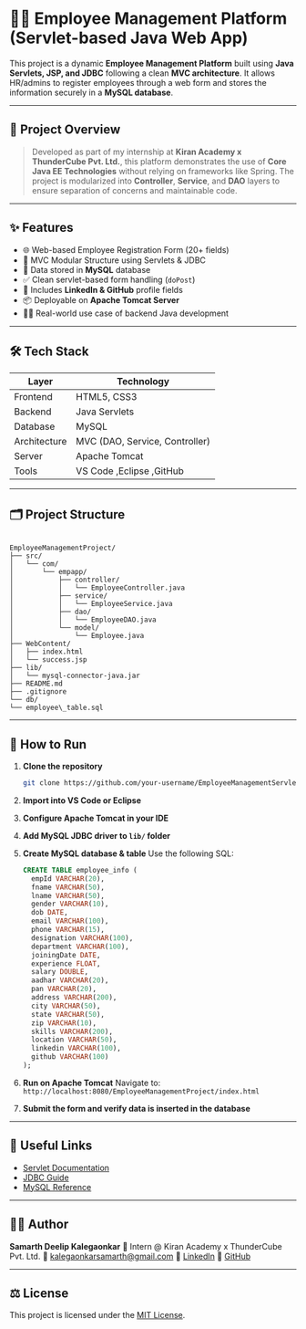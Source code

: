 # 👨‍💼 Employee Management Platform (Servlet-based Java Web App)

This project is a dynamic **Employee Management Platform** built using **Java Servlets, JSP, and JDBC** following a clean **MVC architecture**. It allows HR/admins to register employees through a web form and stores the information securely in a **MySQL database**.

---

## 📌 Project Overview

> Developed as part of my internship at **Kiran Academy x ThunderCube Pvt. Ltd.**, this platform demonstrates the use of **Core Java EE Technologies** without relying on frameworks like Spring. The project is modularized into **Controller**, **Service**, and **DAO** layers to ensure separation of concerns and maintainable code.

---

## ✨ Features

- 🌐 Web-based Employee Registration Form (20+ fields)
- 🧱 MVC Modular Structure using Servlets & JDBC
- 💾 Data stored in **MySQL** database
- ✅ Clean servlet-based form handling (`doPost`)
- 📎 Includes **LinkedIn & GitHub** profile fields
- 📦 Deployable on **Apache Tomcat Server**
- 👨‍💼 Real-world use case of backend Java development

---

## 🛠️ Tech Stack

| Layer        | Technology     |
|--------------|----------------|
| Frontend     | HTML5, CSS3    |
| Backend      | Java Servlets |
| Database     | MySQL          |
| Architecture | MVC (DAO, Service, Controller) |
| Server       | Apache Tomcat  |
| Tools        | VS Code ,Eclipse ,GitHub |

---

## 🗂️ Project Structure

```

EmployeeManagementProject/
├── src/
│   └── com/
│       └── empapp/
│           ├── controller/
│           │   └── EmployeeController.java
│           ├── service/
│           │   └── EmployeeService.java
│           ├── dao/
│           │   └── EmployeeDAO.java
│           └── model/
│               └── Employee.java
├── WebContent/
│   ├── index.html
│   └── success.jsp
├── lib/
│   └── mysql-connector-java.jar
├── README.md
├── .gitignore
└── db/
└── employee\_table.sql

````

---

## 🧾 How to Run

1. **Clone the repository**  
   ```bash
   git clone https://github.com/your-username/EmployeeManagementServletProject.git
   
2. **Import into VS Code or Eclipse**

3. **Configure Apache Tomcat in your IDE**

4. **Add MySQL JDBC driver to `lib/` folder**

5. **Create MySQL database & table**
   Use the following SQL:

   ```sql
   CREATE TABLE employee_info (
     empId VARCHAR(20),
     fname VARCHAR(50),
     lname VARCHAR(50),
     gender VARCHAR(10),
     dob DATE,
     email VARCHAR(100),
     phone VARCHAR(15),
     designation VARCHAR(100),
     department VARCHAR(100),
     joiningDate DATE,
     experience FLOAT,
     salary DOUBLE,
     aadhar VARCHAR(20),
     pan VARCHAR(20),
     address VARCHAR(200),
     city VARCHAR(50),
     state VARCHAR(50),
     zip VARCHAR(10),
     skills VARCHAR(200),
     location VARCHAR(50),
     linkedin VARCHAR(100),
     github VARCHAR(100)
   );
   ```

6. **Run on Apache Tomcat**
   Navigate to: `http://localhost:8080/EmployeeManagementProject/index.html`

7. **Submit the form and verify data is inserted in the database**
---

## 🔗 Useful Links

* [Servlet Documentation](https://docs.oracle.com/javaee/7/api/javax/servlet/package-summary.html)
* [JDBC Guide](https://docs.oracle.com/javase/tutorial/jdbc/)
* [MySQL Reference](https://dev.mysql.com/doc/)

---

## 👨‍🎓 Author

**Samarth Deelip Kalegaonkar**
📍 Intern @ Kiran Academy x ThunderCube Pvt. Ltd.
📧 [kalegaonkarsamarth@gmail.com](mailto:kalegaonkarsamarth@gmail.com)
🔗 [LinkedIn](https://www.linkedin.com/in/samarth-kalegaonkar)
🔗 [GitHub](https://github.com/SamK1828)

---

## ⚖️ License

This project is licensed under the [MIT License](LICENSE).
